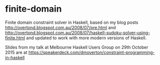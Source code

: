 # finite-domain
Finite domain constraint solver in Haskell, based on my blog posts http://overtond.blogspot.com.au/2008/07/pre.html and http://overtond.blogspot.com.au/2008/07/haskell-sudoku-solver-using-finite.html and updated to work with more modern versions of Haskell.

Slides from my talk at Melbourne Haskell Users Group on 29th October 2015 are at https://speakerdeck.com/dmoverton/constraint-programming-in-haskell
